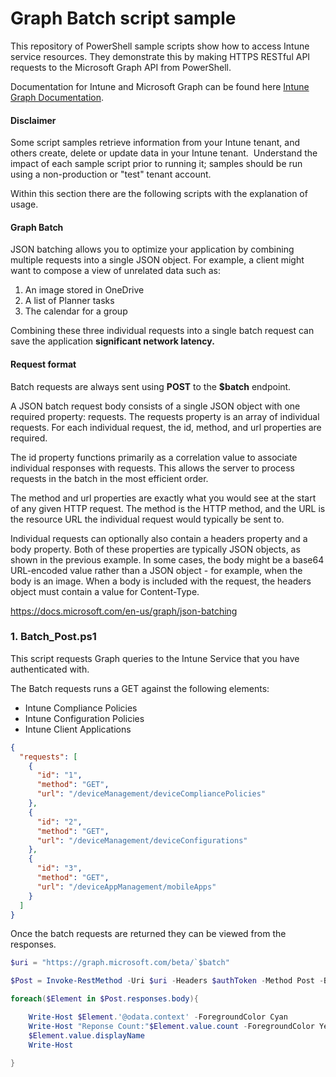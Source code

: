 # Graph Batch script sample

This repository of PowerShell sample scripts show how to access Intune service resources.  They demonstrate this by making HTTPS RESTful API requests to the Microsoft Graph API from PowerShell.

Documentation for Intune and Microsoft Graph can be found here [Intune Graph Documentation](https://learn.microsoft.com/graph/api/resources/intune-graph-overview).

#### Disclaimer
Some script samples retrieve information from your Intune tenant, and others create, delete or update data in your Intune tenant.  Understand the impact of each sample script prior to running it; samples should be run using a non-production or "test" tenant account. 

Within this section there are the following scripts with the explanation of usage.

#### Graph Batch
JSON batching allows you to optimize your application by combining multiple requests into a single JSON object. For example, a client might want to compose a view of unrelated data such as:

1. An image stored in OneDrive
2. A list of Planner tasks
3. The calendar for a group

Combining these three individual requests into a single batch request can save the application **significant network latency.**

#### Request format

Batch requests are always sent using **POST** to the **$batch** endpoint.

A JSON batch request body consists of a single JSON object with one required property: requests. The requests property is an array of individual requests. For each individual request, the id, method, and url properties are required.

The id property functions primarily as a correlation value to associate individual responses with requests. This allows the server to process requests in the batch in the most efficient order.

The method and url properties are exactly what you would see at the start of any given HTTP request. The method is the HTTP method, and the URL is the resource URL the individual request would typically be sent to.

Individual requests can optionally also contain a headers property and a body property. Both of these properties are typically JSON objects, as shown in the previous example. In some cases, the body might be a base64 URL-encoded value rather than a JSON object - for example, when the body is an image. When a body is included with the request, the headers object must contain a value for Content-Type.

https://docs.microsoft.com/en-us/graph/json-batching

### 1. Batch_Post.ps1
This script requests Graph queries to the Intune Service that you have authenticated with.

The Batch requests runs a GET against the following elements:

* Intune Compliance Policies
* Intune Configuration Policies
* Intune Client Applications


```JSON
{
  "requests": [
    {
      "id": "1",
      "method": "GET",
      "url": "/deviceManagement/deviceCompliancePolicies"
    },
    {
      "id": "2",
      "method": "GET",
      "url": "/deviceManagement/deviceConfigurations"
    },
    {
      "id": "3",
      "method": "GET",
      "url": "/deviceAppManagement/mobileApps"
    }
  ]
}
```
Once the batch requests are returned they can be viewed from the responses.

```PowerShell
$uri = "https://graph.microsoft.com/beta/`$batch"

$Post = Invoke-RestMethod -Uri $uri -Headers $authToken -Method Post -Body $batch -ContentType "application/json"

foreach($Element in $Post.responses.body){

    Write-Host $Element.'@odata.context' -ForegroundColor Cyan
    Write-Host "Reponse Count:"$Element.value.count -ForegroundColor Yellow
    $Element.value.displayName
    Write-Host

}
```
